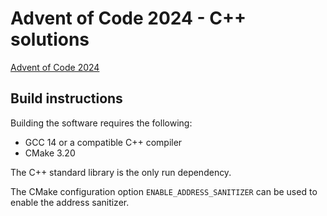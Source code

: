 # Advent of Code 2024 - C++ solutions

[Advent of Code 2024](https://adventofcode.com/2024)

## Build instructions

Building the software requires the following:
- GCC 14 or a compatible C++ compiler
- CMake 3.20

The C++ standard library is the only run dependency.

The CMake configuration option `ENABLE_ADDRESS_SANITIZER` can be used to enable the address sanitizer.
